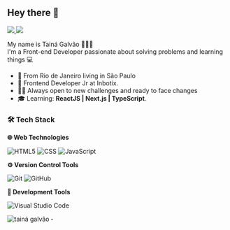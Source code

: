 ## Hey there 👋 
<p align="left">
 <a href="https://www.linkedin.com/in/rafaeldcmartins">
    <img src="https://img.shields.io/badge/-Tainá%20Almeida-6633cc?style=flat-square&logo=Linkedin&logoColor=white&link=https://www.linkedin.com/in/almeida-taina/"/>
  </a><a href="https://github.com/taigalvs/?tab=follow">
    <img src="https://img.shields.io/github/followers/taigalvs?label=Follow&style=social" />
  </a> </p>

My name is Tainá Galvão 👩🇧🇷
<br>
I'm a Front-end Developer passionate about solving problems and learning things  💻
- 📍 From Rio de Janeiro living in São Paulo
- 💼  Frontend Developer Jr at Inbotix.
- 👩‍💻 Always open to new challenges and ready to face changes
-   🎓  Learning:  **ReactJS | Next.js | TypeScript**.


### 🛠 Tech Stack
 **🌐 Web Technologies**
 
![HTML5](https://img.shields.io/badge/-HTML5-333333?style=flat&logo=HTML5)&nbsp;![CSS](https://img.shields.io/badge/-CSS-333333?style=flat&logo=CSS3&logoColor=1572B6)&nbsp;![JavaScript](https://img.shields.io/badge/-JavaScript-333333?style=flat&logo=javascript)&nbsp;

**⚙️ Version Control Tools**

![Git](https://img.shields.io/badge/-Git-333333?style=flat&logo=git)&nbsp;![GitHub](https://img.shields.io/badge/-GitHub-333333?style=flat&logo=github)

 **🔧 Development Tools**

![Visual Studio Code](https://img.shields.io/badge/-Visual%20Studio%20Code-333333?style=flat&logo=visual-studio-code&logoColor=007ACC)


<p><img align="left" src="https://github-readme-stats.vercel.app/api/top-langs?username=taigalvs&show_icons=true&locale=en&layout=compact&theme=radical" alt="tainá galvão" /></p>
- 
